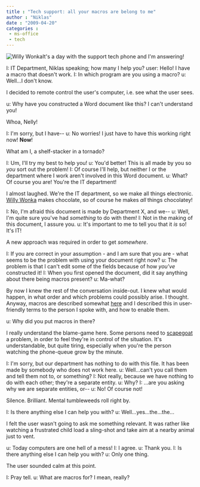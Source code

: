 ```yaml
---
title : "Tech support: all your macros are belong to me"
author : "Niklas"
date : "2009-04-20"
categories : 
 - ms-office
 - tech
---
```


![Willy Wonka](https://niklasblog.com/wp-content/2009-04-20-willywonka.jpg)It's a day with the support tech phone and I'm answering!

I: IT Department, Niklas speaking; how many I help you? user: Hello! I have a macro that doesn't work. I: In which program are you using a macro? u: Well...I don't know.

I decided to remote control the user's computer, i.e. see what the user sees.

u: Why have you constructed a Word document like this? I can't understand you!

Whoa, Nelly!

I: I'm sorry, but I have-- u: No worries! I just have to have this working right now! **Now**!

What am I, a shelf-stacker in a tornado?

I: Um, I'll try my best to help you! u: You'd better! This is all made by you so _you_ sort out the problem! I: Of course I'll help, but neither I or the department where I work aren't involved in this Word document. u: What? Of course you are! You're the IT department!

I almost laughed. We're the IT department, so we make all things electronic. [Willy Wonka](http://en.wikipedia.org/wiki/Willy%20Wonka) makes chocolate, so of course he makes _all_ things chocolatey!

I: No, I'm afraid this document is made by Department X, and we-- u: Well, I'm quite sure you've had _something_ to do with them! I: Not in the making of this document, I assure you. u: It's important to me to tell you that it _is_ so! It's IT!

A new approach was required in order to get _somewhere_.

I: If you are correct in your assumption - and I am sure that you are - what seems to be the problem with using your document right now? u: The problem is that I can't edit some of the fields because of how _you've_ constructed it! I: When you first opened the document, did it say anything about there being macros present? u: Ma-what?

By now I knew the rest of the conversation inside-out. I knew what would happen, in what order and which problems could possibly arise. I thought. Anyway, macros are described somewhat [here](http://office.microsoft.com/en-us/products/HA010192301033.aspx) and I described this in user-friendly terms to the person I spoke with, and how to enable them.

u: Why did you put macros in there?

I really understand the blame-game here. Some persons need to [scapegoat](http://www.nurturetheheartparenting.com/wp-content/uploads/GrantIntense.jpg) a problem, in order to feel they're in control of the situation. It's understandable, but quite tiring, especially when you're the person watching the phone-queue grow by the minute.

I: I'm sorry, but our department has nothing to do with this file. It has been made by somebody who does not work here. u: Well...can't you call them and tell them not to, or something? I: Not really, because we have nothing to do with each other; they're a separate entity. u: Why? I: ...are you asking why we are separate entities, or-- u: No! Of course not!

Silence. Brilliant. Mental tumbleweeds roll right by.

I: Is there anything else I can help you with? u: Well...yes...the...the...

I felt the user wasn't going to ask me something relevant. It was rather like watching a frustrated child load a sling-shot and take aim at a nearby animal just to vent.

u: Today computers are one hell of a mess! I: I agree. u: Thank you. I: Is there anything else I can help you with? u: Only one thing.

The user sounded calm at this point.

I: Pray tell. u: What are macros for? I mean, really?
